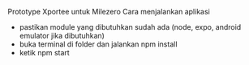 Prototype Xportee untuk Milezero
Cara menjalankan aplikasi
* pastikan module yang dibutuhkan sudah ada (node, expo, android emulator jika dibutuhkan)
* buka terminal di folder dan jalankan npm install
* ketik npm start
